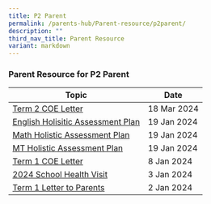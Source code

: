 ```yaml
---
title: P2 Parent
permalink: /parents-hub/Parent-resource/p2parent/
description: ""
third_nav_title: Parent Resource
variant: markdown
---
```

### Parent Resource for P2 Parent

| **Topic** | **Date**
| -------- | -------- |
|[Term 2 COE Letter](/files/2024_TERM_2_COE_LETTER__1_.pdf)| 18 Mar 2024
|[English Holisitic Assessment Plan ](/files/Pr_2_English_Holistic_Assessment_Plan_2024.pdf)| 19 Jan 2024
|[Math Holistic Assessment Plan ](/files/Pr_2_Math_Holistic_Assessment_Plan_2024.pdf)|19 Jan 2024
|[MT Holistic Assessment Plan ](/files/Pr_2_MT_Holistic_Assessment_Plan_2024.pdf)|19 Jan 2024
|[Term 1 COE Letter](/files/2024_TERM_1_COE_LETTER__doc.pdf) |8 Jan 2024
[2024 School Health Visit](/files/Parent_Hub/Parent_Resource/2024_School_Health_Visit_for_Primary_1_to_6_Students.pdf)| 3 Jan 2024
|[Term 1 Letter to Parents](/files/Parent_Hub/Parent_Resource/2024_Term_1_Letter_to_Parents.pdf)| 2 Jan 2024|